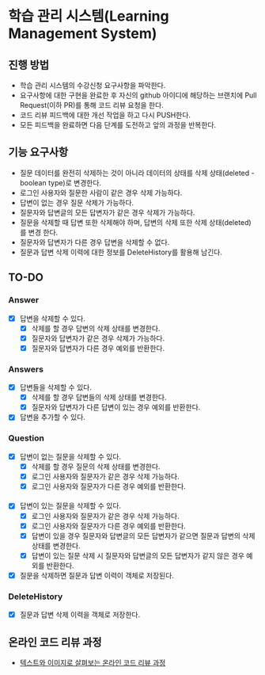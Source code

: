 # 학습 관리 시스템(Learning Management System)
## 진행 방법
* 학습 관리 시스템의 수강신청 요구사항을 파악한다.
* 요구사항에 대한 구현을 완료한 후 자신의 github 아이디에 해당하는 브랜치에 Pull Request(이하 PR)를 통해 코드 리뷰 요청을 한다.
* 코드 리뷰 피드백에 대한 개선 작업을 하고 다시 PUSH한다.
* 모든 피드백을 완료하면 다음 단계를 도전하고 앞의 과정을 반복한다.

## 기능 요구사항
* 질문 데이터를 완전히 삭제하는 것이 아니라 데이터의 상태를 삭제 상태(deleted - boolean type)로 변경한다.
* 로그인 사용자와 질문한 사람이 같은 경우 삭제 가능하다.
* 답변이 없는 경우 질문 삭제가 가능하다.
* 질문자와 답변글의 모든 답변자가 같은 경우 삭제가 가능하다.
* 질문을 삭제할 때 답변 또한 삭제해야 하며, 답변의 삭제 또한 삭제 상태(deleted)를 변경
한다.
* 질문자와 답변자가 다른 경우 답변을 삭제할 수 없다.
* 질문과 답변 삭제 이력에 대한 정보를 DeleteHistory를 활용해 남긴다.

## TO-DO
### Answer
* [X] 답변을 삭제할 수 있다.
  * [X] 삭제를 할 경우 답변의 삭제 상태를 변경한다.
  * [X] 질문자와 답변자가 같은 경우 삭제가 가능하다.
  * [X] 질문자와 답변자가 다른 경우 예외를 반환한다.

### Answers
* [X] 답변들을 삭제할 수 있다.
  * [X] 삭제를 할 경우 답변들의 삭제 상태를 변경한다.
  * [X] 질문자와 답변자가 다른 답변이 있는 경우 예외를 반환한다.

* [X] 답변을 추가할 수 있다.

### Question
* [X] 답변이 없는 질문을 삭제할 수 있다.
  * [X] 삭제를 할 경우 질문의 삭제 상태를 변경한다.
  * [X] 로그인 사용자와 질문자가 같은 경우 삭제 가능하다.
  * [X] 로그인 사용자와 질문자가 다른 경우 예외를 반환한다.
####
* [X] 답변이 있는 질문을 삭제할 수 있다.
  * [X] 로그인 사용자와 질문자가 같은 경우 삭제 가능하다.
  * [X] 로그인 사용자와 질문자가 다른 경우 예외를 반환한다.
  * [X] 답변이 있을 경우 질문자와 답변글의 모든 답변자가 같으면 질문과 답변의 삭제 상태를 변경한다.
  * [X] 답변이 있는 질문 삭제 시 질문자와 답변글의 모든 답변자가 같지 않은 경우 예외를 반환한다.
  
* [X] 질문을 삭제하면 질문과 답변 이력이 객체로 저장된다.

### DeleteHistory
* [X] 질문과 답변 삭제 이력을 객체로 저장한다.

## 온라인 코드 리뷰 과정
* [텍스트와 이미지로 살펴보는 온라인 코드 리뷰 과정](https://github.com/next-step/nextstep-docs/tree/master/codereview)

